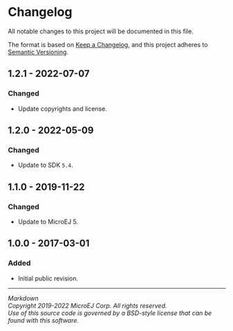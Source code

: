 # Changelog

All notable changes to this project will be documented in this file.

The format is based on [Keep a Changelog](https://keepachangelog.com/en/1.0.0/),
and this project adheres to [Semantic Versioning](https://semver.org/spec/v2.0.0.html).

## 1.2.1 - 2022-07-07

### Changed

   - Update copyrights and license.

## 1.2.0 - 2022-05-09

### Changed

  - Update to SDK `5.4`.

## 1.1.0 - 2019-11-22

### Changed

  - Update to MicroEJ 5.
  
## 1.0.0 - 2017-03-01

### Added

  - Initial public revision.
  
---  
_Markdown_   
_Copyright 2019-2022 MicroEJ Corp. All rights reserved._  
_Use of this source code is governed by a BSD-style license that can be found with this software._  